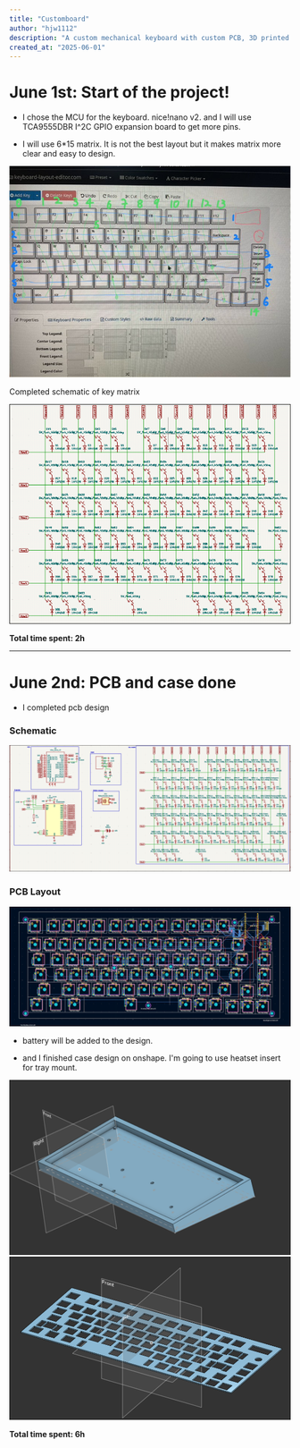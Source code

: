 ```yaml
---
title: "Customboard"
author: "hjw1112"
description: "A custom mechanical keyboard with custom PCB, 3D printed case, and ZMK firmware"
created_at: "2025-06-01"
---
```



# June 1st: Start of the project!

- I chose the MCU for the keyboard. nice!nano v2. and I will use TCA9555DBR I^2C GPIO expansion board to get more pins.


- I will use 6*15 matrix. It is not the best layout but it makes matrix more clear and easy to design.

[![Key map](/images/6.1//matrix_map.jpg)](/images/6.1//matrix_map.jpg)


Completed schematic of key matrix

[![Key matrix](/images/6.1//matrix_schematic.png)](/images/6.1//matrix_schematic.png)

**Total time spent: 2h**


---
# June 2nd: PCB and case done

- I completed pcb design
### Schematic  
[![Schematic](images/6.2/schematic.png)](images/6.2/schematic.png)

### PCB Layout
[![PCB](images/6.2/PCB.png)](images/6.2/PCB.png)
- battery will be added to the design.

- and I finished case design on onshape. I'm going to use heatset insert for tray mount.

[![Case](images/6.2/case.png)](images/6.2/case.png)
[![Plate](images/6.2/Plate.png)](images/6.2/Plate.png)


**Total time spent: 6h**
